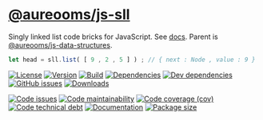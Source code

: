[@aureooms/js-sll](http://aureooms.github.io/js-sll)
==

Singly linked list code bricks for JavaScript.
See [docs](http://aureooms.github.io/js-sll/index.html).
Parent is [@aureooms/js-data-structures](https://github.com/aureooms/js-data-structures).

```js
let head = sll.list( [ 9 , 2 , 5 ] ) ; // { next : Node , value : 9 }
```

[![License](https://img.shields.io/github/license/aureooms/js-sll.svg)](https://raw.githubusercontent.com/aureooms/js-sll/master/LICENSE)
[![Version](https://img.shields.io/npm/v/@aureooms/js-sll.svg)](https://www.npmjs.org/package/@aureooms/js-sll)
[![Build](https://img.shields.io/travis/aureooms/js-sll/master.svg)](https://travis-ci.org/aureooms/js-sll/branches)
[![Dependencies](https://img.shields.io/david/aureooms/js-sll.svg)](https://david-dm.org/aureooms/js-sll)
[![Dev dependencies](https://img.shields.io/david/dev/aureooms/js-sll.svg)](https://david-dm.org/aureooms/js-sll?type=dev)
[![GitHub issues](https://img.shields.io/github/issues/aureooms/js-sll.svg)](https://github.com/aureooms/js-sll/issues)
[![Downloads](https://img.shields.io/npm/dm/@aureooms/js-sll.svg)](https://www.npmjs.org/package/@aureooms/js-sll)

[![Code issues](https://img.shields.io/codeclimate/issues/aureooms/js-sll.svg)](https://codeclimate.com/github/aureooms/js-sll/issues)
[![Code maintainability](https://img.shields.io/codeclimate/maintainability/aureooms/js-sll.svg)](https://codeclimate.com/github/aureooms/js-sll/trends/churn)
[![Code coverage (cov)](https://img.shields.io/codecov/c/gh/aureooms/js-sll/master.svg)](https://codecov.io/gh/aureooms/js-sll)
[![Code technical debt](https://img.shields.io/codeclimate/tech-debt/aureooms/js-sll.svg)](https://codeclimate.com/github/aureooms/js-sll/trends/technical_debt)
[![Documentation](http://aureooms.github.io/js-sll//badge.svg)](http://aureooms.github.io/js-sll//source.html)
[![Package size](https://img.shields.io/bundlephobia/minzip/@aureooms/js-sll)](https://bundlephobia.com/result?p=@aureooms/js-sll)
